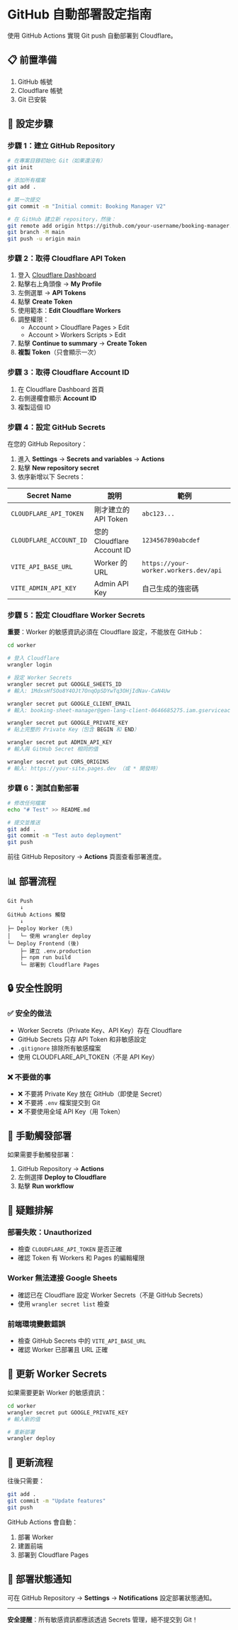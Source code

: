 # GitHub 自動部署設定指南

使用 GitHub Actions 實現 Git push 自動部署到 Cloudflare。

## 📋 前置準備

1. GitHub 帳號
2. Cloudflare 帳號
3. Git 已安裝

## 🔧 設定步驟

### 步驟 1：建立 GitHub Repository

```bash
# 在專案目錄初始化 Git（如果還沒有）
git init

# 添加所有檔案
git add .

# 第一次提交
git commit -m "Initial commit: Booking Manager V2"

# 在 GitHub 建立新 repository，然後：
git remote add origin https://github.com/your-username/booking-manager.git
git branch -M main
git push -u origin main
```

### 步驟 2：取得 Cloudflare API Token

1. 登入 [Cloudflare Dashboard](https://dash.cloudflare.com)
2. 點擊右上角頭像 → **My Profile**
3. 左側選單 → **API Tokens**
4. 點擊 **Create Token**
5. 使用範本：**Edit Cloudflare Workers**
6. 調整權限：
   - Account > Cloudflare Pages > Edit
   - Account > Workers Scripts > Edit
7. 點擊 **Continue to summary** → **Create Token**
8. **複製 Token**（只會顯示一次）

### 步驟 3：取得 Cloudflare Account ID

1. 在 Cloudflare Dashboard 首頁
2. 右側邊欄會顯示 **Account ID**
3. 複製這個 ID

### 步驟 4：設定 GitHub Secrets

在您的 GitHub Repository：

1. 進入 **Settings** → **Secrets and variables** → **Actions**
2. 點擊 **New repository secret**
3. 依序新增以下 Secrets：

| Secret Name | 說明 | 範例 |
|------------|------|------|
| `CLOUDFLARE_API_TOKEN` | 剛才建立的 API Token | `abc123...` |
| `CLOUDFLARE_ACCOUNT_ID` | 您的 Cloudflare Account ID | `1234567890abcdef` |
| `VITE_API_BASE_URL` | Worker 的 URL | `https://your-worker.workers.dev/api` |
| `VITE_ADMIN_API_KEY` | Admin API Key | 自己生成的強密碼 |

### 步驟 5：設定 Cloudflare Worker Secrets

**重要**：Worker 的敏感資訊必須在 Cloudflare 設定，不能放在 GitHub：

```bash
cd worker

# 登入 Cloudflare
wrangler login

# 設定 Worker Secrets
wrangler secret put GOOGLE_SHEETS_ID
# 輸入: 1MdxsHfSOo8Y4OJt7OnqOpSDYwTq3OHjIdNav-CaN4Uw

wrangler secret put GOOGLE_CLIENT_EMAIL
# 輸入: booking-sheet-manager@gen-lang-client-0646685275.iam.gserviceaccount.com

wrangler secret put GOOGLE_PRIVATE_KEY
# 貼上完整的 Private Key（包含 BEGIN 和 END）

wrangler secret put ADMIN_API_KEY
# 輸入與 GitHub Secret 相同的值

wrangler secret put CORS_ORIGINS
# 輸入: https://your-site.pages.dev （或 * 開發時）
```

### 步驟 6：測試自動部署

```bash
# 修改任何檔案
echo "# Test" >> README.md

# 提交並推送
git add .
git commit -m "Test auto deployment"
git push
```

前往 GitHub Repository → **Actions** 頁面查看部署進度。

## 📊 部署流程

```
Git Push
    ↓
GitHub Actions 觸發
    ↓
├─ Deploy Worker (先)
│   └─ 使用 wrangler deploy
└─ Deploy Frontend (後)
    ├─ 建立 .env.production
    ├─ npm run build
    └─ 部署到 Cloudflare Pages
```

## 🔒 安全性說明

### ✅ 安全的做法

- Worker Secrets（Private Key、API Key）存在 Cloudflare
- GitHub Secrets 只存 API Token 和非敏感設定
- `.gitignore` 排除所有敏感檔案
- 使用 CLOUDFLARE_API_TOKEN（不是 API Key）

### ❌ 不要做的事

- ❌ 不要將 Private Key 放在 GitHub（即使是 Secret）
- ❌ 不要將 `.env` 檔案提交到 Git
- ❌ 不要使用全域 API Key（用 Token）

## 🎯 手動觸發部署

如果需要手動觸發部署：

1. GitHub Repository → **Actions**
2. 左側選擇 **Deploy to Cloudflare**
3. 點擊 **Run workflow**

## 🐛 疑難排解

### 部署失敗：Unauthorized

- 檢查 `CLOUDFLARE_API_TOKEN` 是否正確
- 確認 Token 有 Workers 和 Pages 的編輯權限

### Worker 無法連接 Google Sheets

- 確認已在 Cloudflare 設定 Worker Secrets（不是 GitHub Secrets）
- 使用 `wrangler secret list` 檢查

### 前端環境變數錯誤

- 檢查 GitHub Secrets 中的 `VITE_API_BASE_URL`
- 確認 Worker 已部署且 URL 正確

## 📝 更新 Worker Secrets

如果需要更新 Worker 的敏感資訊：

```bash
cd worker
wrangler secret put GOOGLE_PRIVATE_KEY
# 輸入新的值

# 重新部署
wrangler deploy
```

## 🔄 更新流程

往後只需要：

```bash
git add .
git commit -m "Update features"
git push
```

GitHub Actions 會自動：
1. 部署 Worker
2. 建置前端
3. 部署到 Cloudflare Pages

## 📱 部署狀態通知

可在 GitHub Repository → **Settings** → **Notifications** 設定部署狀態通知。

---

**安全提醒**：所有敏感資訊都應該透過 Secrets 管理，絕不提交到 Git！


